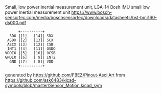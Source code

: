 Small, low power inertial measurement unit, LGA-14
Bosh IMU small low power inertial measurement unit
https://www.bosch-sensortec.com/media/boschsensortec/downloads/datasheets/bst-bmi160-ds000.pdf


	      +----------+
	  SDO |[1]   [14]| SDX
	 ASDX |[2]   [13]| SCX
	 ASCX |[3]   [12]| CSB
	 INT1 |[4]   [11]| OSDO
	VDDIO |[5]   [10]| OCSB
	GNDIO |[6]   [ 9]| INT2
	  GND |[7]   [ 8]| VDD
	      +----------+


generated by https://github.com/FBEZ/Pinout-AsciiArt from https://github.com/ask6483/kicad-symbols/blob/master/Sensor_Motion.kicad_sym